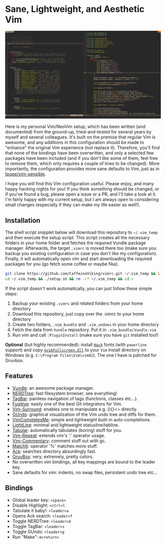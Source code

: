 Sane, Lightweight, and Aesthetic Vim
====================================

![preview](preview.png)

Here is my personal Vim/NeoVim setup, which has been written (and documented) from the ground-up, tried-and-tested for several years by myself and several colleagues. It's built on the premise that regular Vim is awesome, and any additions in this configuration should be made to "enhance" the original Vim experience (not replace it). Therefore, you'll find that none of the bindings have been overwritten, and only a selected few packages have been included (and if you don't like some of them, feel free to remove them, which only requires a couple of lines to be changed). More importantly, the configuration provides more sane defaults to Vim, just as in [tpope/vim-sensible](https://github.com/tpope/vim-sensible).

I hope you will find this Vim configuration useful. Please enjoy, and many happy hacking nights for you! If you think something should be changed, or if you've found a bug, please open a issue or a PR, and I'll take a look at it. I'm fairly happy with my current setup, but I am always open to considering small changes (especially if they can make my life easier as well!).

Installation
------------

The shell script snipplet below will download this repository to `~/.vim_temp` and then execute the setup script. This script creates all the necessary folders in your home folder and fetches the required Vundle package manager. Afterwards, the target `.vimrc` is moved there too (make sure you backup you existing configuration in case you don't like my configuration). Finally, it will automatically open vim and start downloading the required packages for you (go fetch some coffee or maybe fika).

```sh
git clone https://github.com/CaffeineViking/vimrc.git ~/.vim_temp && \
cd ~/.vim_temp && ./setup.sh && rm -rf ~/.vim_temp && cd ~
```

If the script doesn't work automatically, you can just follow these simple steps:

1. Backup your existing `.vimrc` and related folders from your home directory
2. Download this repository, just copy over the .vimrc to your home directory
3. Create two folders, `.vim_bundle` and `.vim_undoes` in your home directory
4. Fetch the data from `Vundle` repository. Put it in `.vim_bundle/Vundle.vim`
5. Run vim and call `:PluginInstall` (make sure you have `git` installed too!)

**Optional** (but highly recommended): install  [`Hack`](https://github.com/source-foundry/Hack) fonts (with `powerline` support) and copy [`gvimfullscreen.dll`](https://github.com/elmindreda/gvimfullscreen_win32) to your `Vim` install directory on Windows (e.g. `C:\Program Files\Vim\vim82`). The one I have is patched for Gruvbox.

Features
--------

* [Vundle](http://github.com/VundleVim/vundle): an awesome package manager.
* [NERDTree](https://github.com/scrooloose/nerdtree): fast filesystem browser, see everything!
* [TagBar](https://github.com/majutsushi/tagbar): painless navigation of tags (functions, classes etc...).
* [Fugitive](https://github.com/tpope/vim-fugitive): easily one of the best Git integrators for Vim.
* [Vim-Surround](https://github.com/tpope/vim-surround): enables one to manipulate e.g. (){}<> directly.
* [GUndo](https://github.com/sjl/gundo.vim): graphical visualization of the Vim undo tree and diffs for them.
* [VimCompletesMe](https://github.com/ajh17/VimCompletesMe): simple and lightweight built-in auto-completions.
* [LightLine](https://github.com/itchyny/lightline.vim): minimal and lightweight statusline/tabline.
* [Tabular](https://github.com/godlygeek/tabular): automatically tabulates (boring) stuff for you.
* [Vim-Repeat](https://github.com/tpope/vim-repeat): extends vim's '.' operator usage.
* [Vim-Commentary](https://github.com/tpope/vim-commentary): comment stuff out with gc.
* [MatchIt](https://github.com/tmhedberg/matchit): operator '%' matches more stuff.
* [Ack](https://github.com/mileszs/ack.vim): searches directory absurdingly fast.
* [GruvBox](https://github.com/morhetz/gruvbox): very, extremely, pretty colors.
* No overwritten vim bindings, all key mappings are bound to the leader key.
* Sane defaults for vim: indents, no swap files, persistent undo tree etc...

Bindings
--------

* Global leader key: `<space>`
* Disable Highlight: `<ctrl>l`
* Tabulate it baby!: `<leader>a`
* Opens Ack search: `<leader>f`
* Toggle NERDTree: `<leader>d`
* Toggle TagBar: `<leader>s`
* Toggle GUndo: `<leader>g`
* Run "Make": `m<return>`
